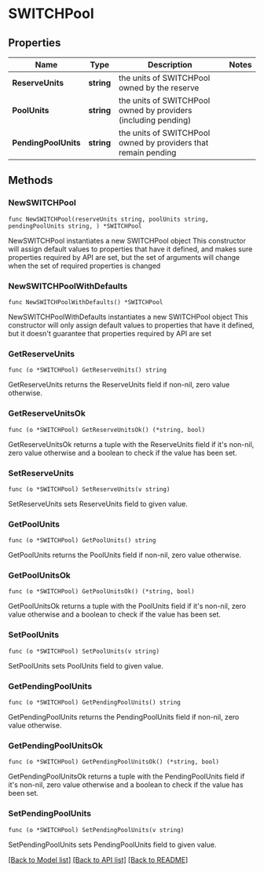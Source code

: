 # SWITCHPool

## Properties

Name | Type | Description | Notes
------------ | ------------- | ------------- | -------------
**ReserveUnits** | **string** | the units of SWITCHPool owned by the reserve | 
**PoolUnits** | **string** | the units of SWITCHPool owned by providers (including pending) | 
**PendingPoolUnits** | **string** | the units of SWITCHPool owned by providers that remain pending | 

## Methods

### NewSWITCHPool

`func NewSWITCHPool(reserveUnits string, poolUnits string, pendingPoolUnits string, ) *SWITCHPool`

NewSWITCHPool instantiates a new SWITCHPool object
This constructor will assign default values to properties that have it defined,
and makes sure properties required by API are set, but the set of arguments
will change when the set of required properties is changed

### NewSWITCHPoolWithDefaults

`func NewSWITCHPoolWithDefaults() *SWITCHPool`

NewSWITCHPoolWithDefaults instantiates a new SWITCHPool object
This constructor will only assign default values to properties that have it defined,
but it doesn't guarantee that properties required by API are set

### GetReserveUnits

`func (o *SWITCHPool) GetReserveUnits() string`

GetReserveUnits returns the ReserveUnits field if non-nil, zero value otherwise.

### GetReserveUnitsOk

`func (o *SWITCHPool) GetReserveUnitsOk() (*string, bool)`

GetReserveUnitsOk returns a tuple with the ReserveUnits field if it's non-nil, zero value otherwise
and a boolean to check if the value has been set.

### SetReserveUnits

`func (o *SWITCHPool) SetReserveUnits(v string)`

SetReserveUnits sets ReserveUnits field to given value.


### GetPoolUnits

`func (o *SWITCHPool) GetPoolUnits() string`

GetPoolUnits returns the PoolUnits field if non-nil, zero value otherwise.

### GetPoolUnitsOk

`func (o *SWITCHPool) GetPoolUnitsOk() (*string, bool)`

GetPoolUnitsOk returns a tuple with the PoolUnits field if it's non-nil, zero value otherwise
and a boolean to check if the value has been set.

### SetPoolUnits

`func (o *SWITCHPool) SetPoolUnits(v string)`

SetPoolUnits sets PoolUnits field to given value.


### GetPendingPoolUnits

`func (o *SWITCHPool) GetPendingPoolUnits() string`

GetPendingPoolUnits returns the PendingPoolUnits field if non-nil, zero value otherwise.

### GetPendingPoolUnitsOk

`func (o *SWITCHPool) GetPendingPoolUnitsOk() (*string, bool)`

GetPendingPoolUnitsOk returns a tuple with the PendingPoolUnits field if it's non-nil, zero value otherwise
and a boolean to check if the value has been set.

### SetPendingPoolUnits

`func (o *SWITCHPool) SetPendingPoolUnits(v string)`

SetPendingPoolUnits sets PendingPoolUnits field to given value.



[[Back to Model list]](../README.md#documentation-for-models) [[Back to API list]](../README.md#documentation-for-api-endpoints) [[Back to README]](../README.md)



